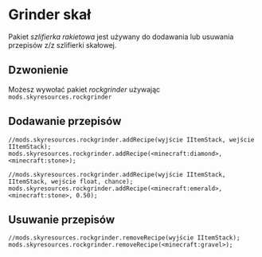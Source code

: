 # Grinder skał

Pakiet *szlifierka rakietowa* jest używany do dodawania lub usuwania przepisów z/z szlifierki skałowej.

## Dzwonienie

Możesz wywołać pakiet *rockgrinder* używając `mods.skyresources.rockgrinder`

## Dodawanie przepisów

```zenscript
//mods.skyresources.rockgrinder.addRecipe(wyjście IItemStack, wejście IItemStack);
mods.skyresources.rockgrinder.addRecipe(<minecraft:diamond>, <minecraft:stone>);

//mods.skyresources.rockgrinder.addRecipe(wyjście IItemStack, IItemStack, wejście float, chance);
mods.skyresources.rockgrinder.addRecipe(<minecraft:emerald>, <minecraft:stone>, 0.50);
```

## Usuwanie przepisów

```zenscript
//mods.skyresources.rockgrinder.removeRecipe(wyjście IItemStack);
mods.skyresources.rockgrinder.removeRecipe(<minecraft:gravel>);
```
